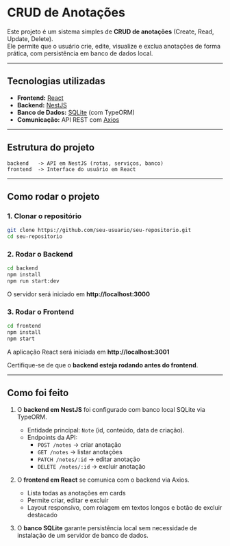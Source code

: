 # CRUD de Anotações  

Este projeto é um sistema simples de **CRUD de anotações** (Create, Read, Update, Delete).  
Ele permite que o usuário crie, edite, visualize e exclua anotações de forma prática, com persistência em banco de dados local.  

---

## Tecnologias utilizadas
- **Frontend:** [React](https://reactjs.org/)  
- **Backend:** [NestJS](https://nestjs.com/)  
- **Banco de Dados:** [SQLite](https://www.sqlite.org/) (com TypeORM)  
- **Comunicação:** API REST com [Axios](https://axios-http.com/)  

---

##  Estrutura do projeto
```
backend   -> API em NestJS (rotas, serviços, banco)
frontend  -> Interface do usuário em React
```

---

## Como rodar o projeto

### 1. Clonar o repositório
```bash
git clone https://github.com/seu-usuario/seu-repositorio.git
cd seu-repositorio
```

### 2. Rodar o Backend
```bash
cd backend
npm install
npm run start:dev
```
O servidor será iniciado em **http://localhost:3000**  

### 3. Rodar o Frontend
```bash
cd frontend
npm install
npm start
```
A aplicação React será iniciada em **http://localhost:3001**  

Certifique-se de que o **backend esteja rodando antes do frontend**.  

---

## Como foi feito
1. O **backend em NestJS** foi configurado com banco local SQLite via TypeORM.  
   - Entidade principal: `Note` (id, conteúdo, data de criação).  
   - Endpoints da API:  
     - `POST /notes` → criar anotação  
     - `GET /notes` → listar anotações  
     - `PATCH /notes/:id` → editar anotação  
     - `DELETE /notes/:id` → excluir anotação  

2. O **frontend em React** se comunica com o backend via Axios.  
   - Lista todas as anotações em cards  
   - Permite criar, editar e excluir  
   - Layout responsivo, com rolagem em textos longos e botão de excluir destacado  

3. O **banco SQLite** garante persistência local sem necessidade de instalação de um servidor de banco de dados.  

